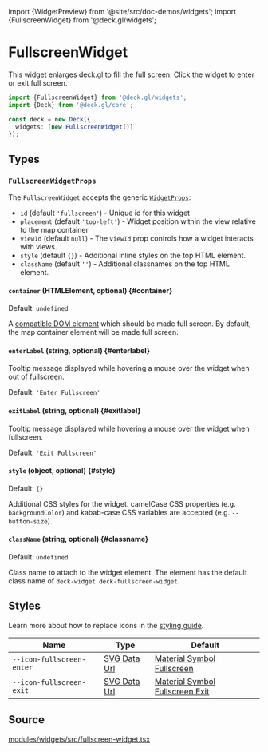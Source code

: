 import {WidgetPreview} from '@site/src/doc-demos/widgets';
import {FullscreenWidget} from '@deck.gl/widgets';

# FullscreenWidget

This widget enlarges deck.gl to fill the full screen. Click the widget to enter or exit full screen.

<WidgetPreview cls={FullscreenWidget}/>

```ts
import {FullscreenWidget} from '@deck.gl/widgets';
import {Deck} from '@deck.gl/core';

const deck = new Deck({
  widgets: [new FullscreenWidget()]
});
```

## Types

### `FullscreenWidgetProps`

The `FullscreenWidget` accepts the generic [`WidgetProps`](../core/widget.md#props):

- `id` (default `'fullscreen'`) -  Unique id for this widget
- `placement` (default `'top-left'`) - Widget position within the view relative to the map container
- `viewId` (default `null`) - The `viewId` prop controls how a widget interacts with views. 
- `style` (default `{}`) - Additional inline styles on the top HTML element.
- `className` (default `''`) - Additional classnames on the top HTML element.

#### `container` (HTMLElement, optional) {#container}

Default: `undefined`

A [compatible DOM element](https://developer.mozilla.org/en-US/docs/Web/API/Element/requestFullScreen#Compatible_elements) which should be made full screen. By default, the map container element will be made full screen.

#### `enterLabel` (string, optional) {#enterlabel}

Tooltip message displayed while hovering a mouse over the widget when out of fullscreen.

Default: `'Enter Fullscreen'`

#### `exitLabel` (string, optional) {#exitlabel}

Tooltip message displayed while hovering a mouse over the widget when fullscreen.

Default: `'Exit Fullscreen'`

#### `style` (object, optional) {#style}

Default: `{}`

Additional CSS styles for the widget. camelCase CSS properties (e.g. `backgroundColor`) and kabab-case CSS variables are accepted (e.g. `--button-size`).

#### `className` (string, optional) {#classname}

Default: `undefined`

Class name to attach to the widget element. The element has the default class name of `deck-widget deck-fullscreen-widget`.

## Styles

Learn more about how to replace icons in the [styling guide](/docs/api-reference/widgets/styling#replacing-icons).

| Name                      | Type                     | Default                                                      |
| ------------------------- | ------------------------ | ------------------------------------------------------------ |
| `--icon-fullscreen-enter` | [SVG Data Url][data_url] | [Material Symbol Fullscreen][icon_fullscreen_enter_url]      |
| `--icon-fullscreen-exit`  | [SVG Data Url][data_url] | [Material Symbol Fullscreen Exit][icon_fullscreen_exit_url] |

[data_url]: https://developer.mozilla.org/en-US/docs/Web/CSS/url#using_a_data_url
[icon_fullscreen_enter_url]: https://fonts.google.com/icons?selected=Material+Symbols+Rounded:fullscreen:FILL@0;wght@400;GRAD@0;opsz@40
[icon_fullscreen_exit_url]: https://fonts.google.com/icons?selected=Material+Symbols+Rounded:fullscreen_exit:FILL@0;wght@400;GRAD@0;opsz@40

## Source

[modules/widgets/src/fullscreen-widget.tsx](https://github.com/visgl/deck.gl/tree/master/modules/widgets/src/fullscreen-widget.tsx)
